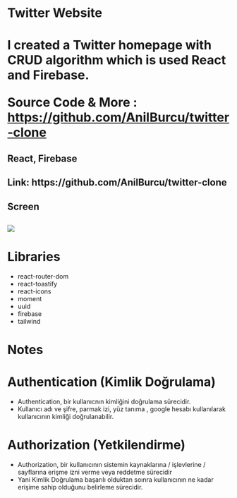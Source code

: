 <h1>Twitter Website<h1>

I created a Twitter homepage with CRUD algorithm which is used React and Firebase.

Source Code & More : https://github.com/AnilBurcu/twitter-clone

<h2>React, Firebase<h2>
<h2>Link: https://github.com/AnilBurcu/twitter-clone<h2>
<h2> Screen <h2>

![](Twitter.gif)

# Libraries

- react-router-dom
- react-toastify
- react-icons
- moment
- uuid
- firebase
- tailwind

# Notes

# Authentication (Kimlik Doğrulama)

- Authentication, bir kullanıcnın kimliğini doğrulama sürecidir.
- Kullanıcı adı ve şifre, parmak izi, yüz tanıma , google hesabı kullanılarak kullanıcının kimliği doğrulanabilir.

# Authorization (Yetkilendirme)

- Authorization, bir kullanıcının sistemin kaynaklarına / işlevlerine / sayflarına erişme izni verme veya reddetme sürecidir
- Yani Kimlik Doğrulama başarılı olduktan soınra kullanıcının ne kadar erişime sahip olduğunu belirleme sürecidir.
